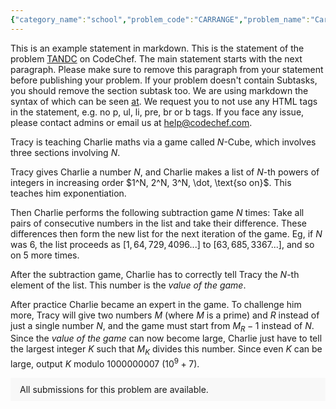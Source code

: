 ```yaml
---
{"category_name":"school","problem_code":"CARRANGE","problem_name":"Car Range","problemComponents":{"constraints":"- $1 \\leq T \\leq 3 \\cdot 10^4$\n- $1 \\leq P \\leq 5$\n- $6 \\leq M \\leq 56$\n- $1 \\leq V \\leq 100$\n","constraintsState":true,"subtasks":"- 30 points : $1 \\leq R \\leq 10000$\n- 70 points : $1 \\leq R \\leq 10^9$\n","subtasksState":false,"inputFormat":"- The first line of input contains a single integer $T$, denoting the number of test cases. The description of $T$ test cases follows.\n- Each test case consists of a single line of input, containing three space-separated integers $P, M$, and $V$ - the number of people, base fuel economy, and amount of fuel present in the car, respectively.\n","inputFormatState":true,"outputFormat":"For each test case, output a single line containing one integer - the maximum distance that the car can travel.\n","outputFormatState":true,"sampleTestCases":{"0":{"id":1,"input":"3\n5 10 20\n1 6 10\n4 6 1","output":"120\n60\n3","explanation":"**Test Case $1$:** \nThere are $5$ people in the car, and its base fuel economy is $10$. Thus, its effective fuel economy is $10 - 4 = 6$, since there are $4$ people present other than the driver.\nThere are $20$ litres of fuel in the car, so the maximum distance that can be travelled is $6\\cdot 20 = 120$.\n\n**Test Case $2$:** \nThe effective fuel economy is $6$, and the maximum distance that can be travelled is $6\\cdot 10 = 60$.\n\n**Test Case $3$:** \nThe effective fuel economy is $3$, and the maximum distance that can be travelled is $3\\cdot 1 = 3$.","isDeleted":false}}},"video_editorial_url":"","languages_supported":{"0":"CPP14","1":"C","2":"JAVA","3":"PYTH 3.6","4":"CPP17","5":"PYTH","6":"PYP3","7":"CS2","8":"ADA","9":"PYPY","10":"TEXT","11":"PAS fpc","12":"NODEJS","13":"RUBY","14":"PHP","15":"GO","16":"HASK","17":"TCL","18":"PERL","19":"SCALA","20":"LUA","21":"kotlin","22":"BASH","23":"JS","24":"LISP sbcl","25":"rust","26":"PAS gpc","27":"BF","28":"CLOJ","29":"R","30":"D","31":"CAML","32":"FORT","33":"ASM","34":"swift","35":"FS","36":"WSPC","37":"LISP clisp","38":"SQL","39":"SCM guile","40":"PERL6","41":"ERL","42":"CLPS","43":"ICK","44":"NICE","45":"PRLG","46":"ICON","47":"COB","48":"SCM chicken","49":"PIKE","50":"SCM qobi","51":"ST","52":"SQLQ","53":"NEM"},"max_timelimit":0.5,"source_sizelimit":50000,"problem_author":"nandeesh_adm","problem_tester":"","date_added":"4-12-2021","tags":{"0":"cakewalk","1":"nandeesh_adm","2":"sdelp21"},"problem_difficulty_level":"Cakewalk","best_tag":"","editorial_url":"https://discuss.codechef.com/problems/CARRANGE","time":{"view_start_date":1638723600,"submit_start_date":1638723600,"visible_start_date":1638723600,"end_date":1735669800},"is_direct_submittable":false,"problemDiscussURL":"https://discuss.codechef.com/search?q=CARRANGE","is_proctored":false,"visitedContests":{},"layout":"problem"}
---
```

This is an example statement in markdown. This is the statement of the problem [TANDC](https://codechef.com/problems/TANDC) on CodeChef. The main statement starts with the next paragraph. Please make sure to remove this paragraph from your statement before publishing your problem. If your problem doesn't contain Subtasks, you should remove the section subtask too. We are using markdown the syntax of which can be seen [at](https://github.com/showdownjs/showdown/wiki/Showdown's-Markdown-syntax). We request you to not use any HTML tags in the statement, e.g. no p, ul, li, pre, br or b tags. If you face any issue, please contact admins or email us at help@codechef.com.

Tracy is teaching Charlie maths via a game called $N$-Cube, which involves three sections involving $N$.

Tracy gives Charlie a number $N$, and Charlie makes a list of $N$-th powers of integers in increasing order $1^N, 2^N, 3^N, \dot, \text{so on}$. This teaches him exponentiation.

Then Charlie performs the following subtraction game $N$ times: Take all pairs of consecutive numbers in the list and take their difference. These differences then form the new list for the next iteration of the game. Eg, if $N$ was 6, the list proceeds as $[1, 64, 729, 4096 ... ]$ to $[63, 685, 3367 ...]$, and so on $5$ more times.

After the subtraction game, Charlie has to correctly tell Tracy the $N$-th element of the list. This number is the *value of the game*.

After practice Charlie became an expert in the game. To challenge him more, Tracy will give two numbers $M$ (where $M$ is a prime) and $R$ instead of just a single number $N$, and the game must start from $M_R - 1$ instead of $N$. Since the *value of the game* can now become large, Charlie just have to tell the largest integer $K$ such that $M_K$ divides this number. Since even $K$ can be large, output $K$ modulo 1000000007 ($10^9 + 7$).

<aside style='background: #f8f8f8;padding: 10px 15px;'><div>All submissions for this problem are available.</div></aside>